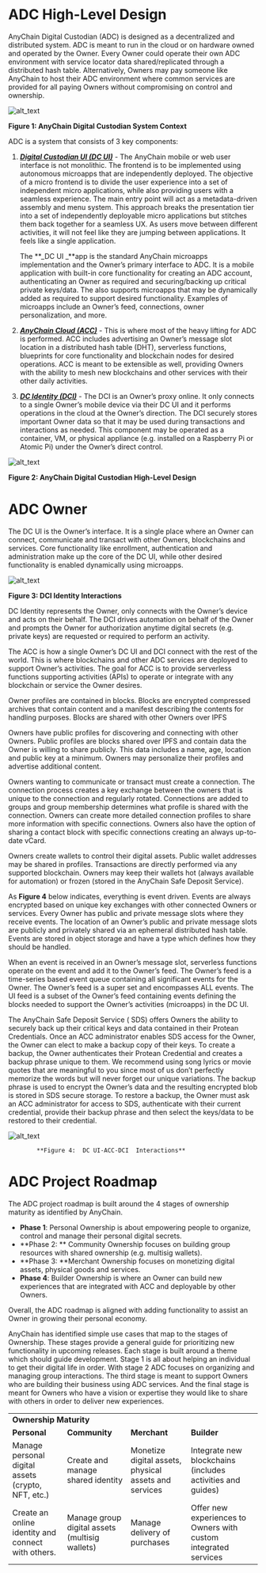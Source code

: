 # ADC High-Level Design

AnyChain Digital Custodian (ADC) is designed as a decentralized and distributed system. ADC is meant to run in the cloud or on hardware owned and operated by the Owner. Every Owner could operate their own ADC environment with service locator data shared/replicated through a distributed hash table. Alternatively, Owners may pay someone like AnyChain to host their ADC environment where common services are provided for all paying Owners without compromising on control and ownership.


![alt_text](image1.png "image_tooltip")


**Figure 1:  AnyChain Digital Custodian System Context**

ADC is a system that consists of 3 key components:



1. **_<span style="text-decoration:underline;"> Digital Custodian UI (DC UI)</span>_** - The AnyChain mobile or web user interface is not monolithic. The frontend is to be implemented using autonomous microapps that are independently deployed. The objective of a micro frontend is to divide the user experience into a set of independent micro applications, while also providing users with a seamless experience. The main entry point will act as a metadata-driven assembly and menu system. This approach breaks the presentation tier into a set of independently deployable micro applications but stitches them back together for a seamless UX. As users move between different activities, it will not feel like they are jumping between applications. It feels like a single application.

    The **_DC UI _**app is the standard AnyChain microapps implementation and the Owner’s primary interface to ADC.  It is a mobile application with built-in core functionality for creating an ADC account, authenticating an Owner as required and securing/backing up critical private keys/data. The  also supports microapps that may be dynamically added as required to support desired functionality. Examples of microapps include an Owner’s feed, connections, owner personalization, and more.

2. **_<span style="text-decoration:underline;">AnyChain Cloud (ACC)</span>_** - This is where most of the heavy lifting for ADC is performed. ACC includes advertising an Owner’s message slot location in a distributed hash table (DHT), serverless functions, blueprints for core functionality and blockchain nodes for desired operations. ACC is meant to be extensible as well, providing Owners with the ability to mesh new blockchains and other services with their other daily activities.
3. **_<span style="text-decoration:underline;">DC Identity (DCI)</span>_** - The DCI is an Owner’s proxy online. It only connects to a single Owner’s mobile device via their DC UI and it performs operations in the cloud at the Owner’s direction. The DCI securely stores important Owner data so that it may be used during transactions and interactions as needed. This component may be operated as a container, VM, or physical appliance (e.g. installed on a Raspberry Pi or Atomic Pi) under the Owner’s direct control.


![alt_text](image2.png "image_tooltip")


**Figure 2:  AnyChain Digital Custodian High-Level Design**


# ADC Owner

The DC UI is the Owner’s interface. It is a single place where an Owner can connect, communicate and transact with other Owners, blockchains and services. Core functionality like enrollment, authentication and administration make up the core of the DC UI, while other desired functionality is enabled dynamically using microapps.


![alt_text](image3.png "image_tooltip")


**Figure 3:  DCI Identity Interactions**

DC Identity represents the Owner, only connects with the Owner’s device and acts on their behalf. The DCI drives automation on behalf of the Owner and prompts the Owner for authorization anytime digital secrets (e.g. private keys) are requested or required to perform an activity.

The ACC is how a single Owner’s DC UI and DCI connect with the rest of the world. This is where blockchains and other ADC services are deployed to support Owner’s activities. The goal for ACC is to provide serverless functions supporting activities (APIs) to operate or integrate with any blockchain or service the Owner desires.

Owner profiles are contained in blocks. Blocks are encrypted compressed archives that contain content and a manifest describing the contents for handling purposes. Blocks are shared with other Owners over IPFS

Owners have public profiles for discovering and connecting with other Owners. Public profiles are blocks shared over IPFS and contain data the Owner is willing to share publicly. This data includes a name, age, location and public key at a minimum. Owners may personalize their profiles and advertise additional content.

Owners wanting to communicate or transact must create a connection. The connection process creates a key exchange between the owners that is unique to the connection and regularly rotated. Connections are added to groups and group membership determines what profile is shared with the connection. Owners can create more detailed connection profiles to share more information with specific connections. Owners also have the option of sharing a contact block with specific connections creating an always up-to-date vCard.

Owners create wallets to control their digital assets. Public wallet addresses may be shared in profiles. Transactions are directly performed via any supported blockchain. Owners may keep their wallets hot (always available for automation) or frozen (stored in the AnyChain Safe Deposit Service).

As **Figure 4** below indicates, everything is event driven. Events are always encrypted based on unique key exchanges with other connected Owners or services. Every Owner has public and private message slots where they receive events. The location of an Owner’s public and private message slots are publicly and privately shared via an ephemeral distributed hash table. Events are stored in object storage and have a type which defines how they should be handled.

When an event is received in an Owner’s message slot, serverless functions operate on the event and add it to the Owner’s feed. The Owner’s feed is a time-series based event queue containing all significant events for the Owner. The Owner’s feed is a super set and encompasses ALL events. The UI feed is a subset of the Owner’s feed containing events defining the blocks needed to support the Owner’s activities (microapps) in the DC UI.

The AnyChain Safe Deposit Service ( SDS) offers Owners the ability to securely back up their critical keys and data contained in their Protean Credentials. Once an ACC administrator enables SDS access for the Owner, the Owner can elect to make a backup copy of their keys. To create a backup, the Owner authenticates their Protean Credential and creates a backup phrase unique to them. We recommend using song lyrics or movie quotes that are meaningful to you since most of us don’t perfectly memorize the words but will never forget our unique variations. The backup phrase is used to encrypt the Owner’s data and the resulting encrypted blob is stored in SDS secure storage. To restore a backup, the Owner must ask an ACC administrator for access to SDS, authenticate with their current credential, provide their backup phrase and then select the keys/data to be restored to their credential.




![alt_text](image4.png "image_tooltip")



            **Figure 4:  DC UI-ACC-DCI  Interactions**


# ADC Project Roadmap

The ADC project roadmap is built around the 4 stages of ownership maturity as identified by AnyChain.



* **Phase 1**: Personal Ownership is about empowering people to organize, control and manage their personal digital secrets.
* **Phase 2: ** Community Ownership focuses on building group resources with shared ownership (e.g. multisig wallets).
* **Phase 3: **Merchant Ownership focuses on monetizing digital assets, physical goods and services.
* **Phase 4**: Builder Ownership is where an Owner can build new experiences that are integrated with ACC and deployable by other Owners.

Overall, the ADC roadmap is aligned with adding functionality to assist an Owner in growing their personal economy.

AnyChain has identified simple use cases that map to the stages of Ownership. These stages provide a general guide for prioritizing new functionality in upcoming releases. Each stage is built around a theme which should guide development. Stage 1 is all about helping an individual to get their digital life in order. With stage 2 ADC focuses on organizing and managing group interactions. The third stage is meant to support Owners who are building their business using ADC services. And the final stage is meant for Owners who have a vision or expertise they would like to share with others in order to deliver new experiences.


<table>
  <tr>
   <td colspan="4" ><strong>Ownership Maturity</strong>
   </td>
  </tr>
  <tr>
   <td><strong>Personal</strong>
   </td>
   <td><strong>Community</strong>
   </td>
   <td><strong>Merchant</strong>
   </td>
   <td><strong>Builder</strong>
   </td>
  </tr>
  <tr>
   <td>Manage personal digital assets (crypto, NFT, etc.)
   </td>
   <td>Create and manage shared identity
   </td>
   <td>Monetize digital assets, physical assets and services
   </td>
   <td>Integrate new blockchains (includes activities and guides)
   </td>
  </tr>
  <tr>
   <td>Create an online identity and connect with others.
   </td>
   <td>Manage group digital assets (multisig wallets)
   </td>
   <td>Manage delivery of purchases
   </td>
   <td>Offer new experiences to Owners with custom integrated services
   </td>
  </tr>
</table>
